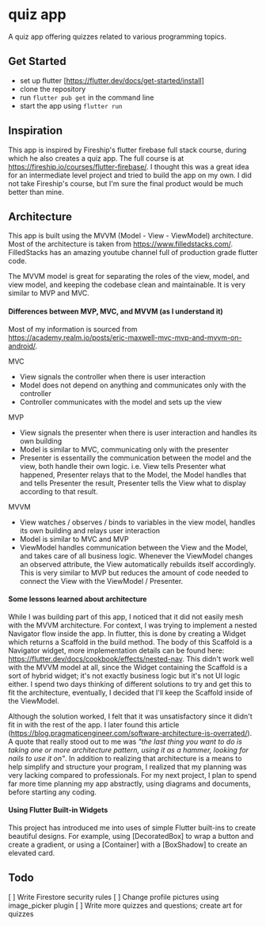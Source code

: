 # quiz app

A quiz app offering quizzes related to various programming topics.

## Get Started
* set up flutter [https://flutter.dev/docs/get-started/install]
* clone the repository
* run ```flutter pub get``` in the command line
* start the app using ```flutter run```

## Inspiration

This app is inspired by Fireship's flutter firebase full stack course, during which he also creates a quiz app. The full course is at https://fireship.io/courses/flutter-firebase/. I thought this was a great idea for an intermediate level project and tried to build the app on my own. I did not take Fireship's course, but I'm sure the final product would be much better than mine. 

## Architecture 

This app is built using the MVVM (Model - View - ViewModel) architecture. Most of the architecture is taken from https://www.filledstacks.com/. FilledStacks has an amazing youtube channel full of production grade flutter code. 

The MVVM model is great for separating the roles of the view, model, and view model, and keeping the codebase clean and maintainable. It is very similar to MVP and MVC.

#### Differences between MVP, MVC, and MVVM (as I understand it)
Most of my information is sourced from https://academy.realm.io/posts/eric-maxwell-mvc-mvp-and-mvvm-on-android/.

MVC
- View signals the controller when there is user interaction
- Model does not depend on anything and communicates only with the controller
- Controller communicates with the model and sets up the view

MVP
- View signals the presenter when there is user interaction and handles its own building
- Model is similar to MVC, communicating only with the presenter
- Presenter is essentailly the communication between the model and the view, both handle their own logic. i.e. View tells Presenter what happened, Presenter relays that to the Model, the Model handles that and tells Presenter the result, Presenter tells the View what to display according to that result.

MVVM
- View watches / observes / binds to variables in the view model, handles its own building and relays user interaction 
- Model is similar to MVC and MVP
- ViewModel handles communication between the View and the Model, and takes care of all business logic. Whenever the ViewModel changes an observed attribute, the View automatically rebuilds itself accordingly. This is very similar to MVP but reduces the amount of code needed to connect the View with the ViewModel / Presenter.


#### Some lessons learned about architecture
  While I was building part of this app, I noticed that it did not easily mesh with the MVVM architecture. For context, I was trying to implement a nested Navigator flow inside the app. In flutter, this is done by creating a Widget which returns a Scaffold in the build method. The body of this Scaffold is a Navigator widget, more implementation details can be found here: https://flutter.dev/docs/cookbook/effects/nested-nav. This didn't work well with the MVVM model at all, since the Widget containing the Scaffold is a sort of hybrid widget; it's not exactly business logic but it's not UI logic either. I spend two days thinking of different solutions to try and get this to fit the architecture, eventually, I decided that I'll keep the Scaffold inside of the ViewModel. 

  Although the solution worked, I felt that it was unsatisfactory since it didn't fit in with the rest of the app. I later found this article (https://blog.pragmaticengineer.com/software-architecture-is-overrated/). A quote that really stood out to me was _"the last thing you want to do is taking one or more architecture pattern, using it as a hammer, looking for nails to use it on"_. In addition to realizing that architecture is a means to help simplify and structure your program, I realized that my planning was very lacking compared to professionals. For my next project, I plan to spend far more time planning my app abstractly, using diagrams and documents, before starting any coding. 
 
#### Using Flutter Built-in Widgets
  This project has introduced me into uses of simple Flutter built-ins to create beautiful designs. For example, using [DecoratedBox] to wrap a button and create a gradient, or using a [Container] with a [BoxShadow] to create an elevated card. 
  
## Todo 
[ ] Write Firestore security rules
[ ] Change profile pictures using image_picker plugin
[ ] Write more quizzes and questions; create art for quizzes
